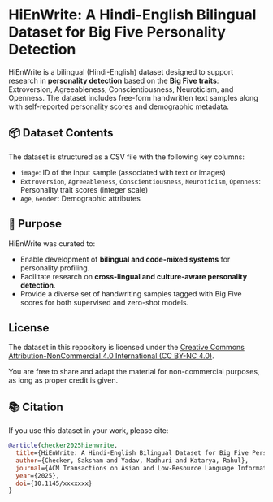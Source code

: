 # HiEnWrite: A Hindi-English Bilingual Dataset for Big Five Personality Detection

HiEnWrite is a bilingual (Hindi-English) dataset designed to support research in **personality detection** based on the **Big Five traits**: Extroversion, Agreeableness, Conscientiousness, Neuroticism, and Openness. The dataset includes free-form handwritten text samples along with self-reported personality scores and demographic metadata.

## 📦 Dataset Contents

The dataset is structured as a CSV file with the following key columns:

- `image`: ID of the input sample (associated with text or images)
- `Extroversion`, `Agreeableness`, `Conscientiousness`, `Neuroticism`, `Openness`: Personality trait scores (integer scale)
- `Age`, `Gender`: Demographic attributes


## 🧠 Purpose

HiEnWrite was curated to:
- Enable development of **bilingual and code-mixed systems** for personality profiling.
- Facilitate research on **cross-lingual and culture-aware personality detection**.
- Provide a diverse set of handwriting samples tagged with Big Five scores for both supervised and zero-shot models.

## License

The dataset in this repository is licensed under the [Creative Commons Attribution-NonCommercial 4.0 International (CC BY-NC 4.0)](https://creativecommons.org/licenses/by-nc/4.0/).

You are free to share and adapt the material for non-commercial purposes, as long as proper credit is given.

## 📚 Citation

If you use this dataset in your work, please cite:

```bibtex
@article{checker2025hienwrite,
  title={HiEnWrite: A Hindi-English Bilingual Dataset for Big Five Personality Detection},
  author={Checker, Saksham and Yadav, Madhuri and Katarya, Rahul},
  journal={ACM Transactions on Asian and Low-Resource Language Information Processing},
  year={2025},
  doi={10.1145/xxxxxxx}
}
